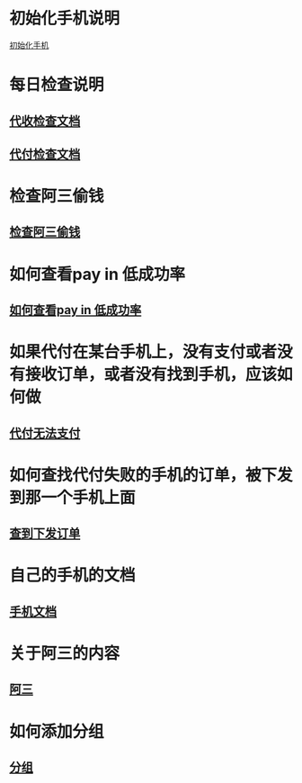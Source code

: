 
# 初始化手机说明
[初始化手机](Doc/Init.md)

# 每日检查说明
## [代收检查文档](Doc/payinerror/md/PayinErrorCheck.md)

## [代付检查文档](Doc/payourerrorcheck/md/PayOutErrorCheck.md)


# 检查阿三偷钱
## [检查阿三偷钱](Doc/balance/CheckBalance.md)

# 如何查看pay in 低成功率
## [如何查看pay in 低成功率](Doc/payinerror/md/PayinErrorCheck.md)

# 如果代付在某台手机上，没有支付或者没有接收订单，或者没有找到手机，应该如何做
## [代付无法支付](Doc/payourerrorcheck/md/PayoutNoRec.md)

# 如何查找代付失败的手机的订单，被下发到那一个手机上面
## [查到下发订单](Doc/payourerrorcheck/md/FindReleaseOrder.md)

# 自己的手机的文档
## [手机文档](Doc/other/Ifey.md)

# 关于阿三的内容
## [阿三](Doc/other/As.md)

# 如何添加分组
## [分组](Doc/group/md/Grouping.md)


